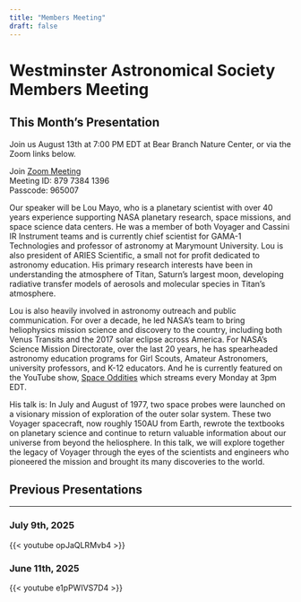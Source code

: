 ```yaml
---
title: "Members Meeting"
draft: false
---
```


# Westminster Astronomical Society Members Meeting

## This Month’s Presentation

Join us August 13th at 7:00 PM EDT at Bear Branch Nature Center, or
via the Zoom links below.

Join [Zoom Meeting](https://us02web.zoom.us/j/87973841396?pwd=VWVTVUpoV1ZkSEJkVGY5djFZckx5Zz09)  
Meeting ID: 879 7384 1396  
Passcode: 965007

Our speaker will be Lou Mayo, who is a planetary
scientist with over 40 years experience supporting NASA planetary research,
space missions, and space science data centers. He was a member of both Voyager
and Cassini IR Instrument teams and is currently chief scientist for GAMA-1
Technologies and professor of astronomy at Marymount University. Lou is also
president of ARIES Scientific, a small not for profit dedicated to astronomy
education. His primary research interests have been in understanding the
atmosphere of Titan, Saturn’s largest moon, developing radiative transfer models
of aerosols and molecular species in Titan’s atmosphere.

Lou is also heavily involved in astronomy outreach and public communication. For
over a decade, he led NASA’s team to bring heliophysics mission science and
discovery to the country, including both Venus Transits and the 2017 solar
eclipse across America. For NASA’s Science Mission Directorate, over the last 20
years, he has spearheaded astronomy education programs for Girl Scouts, Amateur
Astronomers, university professors, and K-12 educators. And he is currently
featured on the YouTube show, 
[Space Oddities](https://www.youtube.com/channel/UCpBkfCh-XzOJxIZjgJxq1AQ)
which streams every Monday at 3pm EDT.

His talk is: In July and August of 1977, two space probes were launched on a
visionary mission of exploration of the outer solar system. These two Voyager
spacecraft, now roughly 150AU from Earth, rewrote the textbooks on planetary
science and continue to return valuable information about our universe from
beyond the heliosphere. In this talk, we will explore together the legacy of
Voyager through the eyes of the scientists and engineers who pioneered the
mission and brought its many discoveries to the world.

## Previous Presentations

---

### July 9th, 2025

{{< youtube opJaQLRMvb4 >}}

### June 11th, 2025

{{< youtube e1pPWIVS7D4 >}}